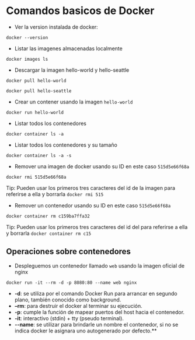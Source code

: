 
# Comandos basicos de Docker

* Ver la version instalada de docker:
```
docker --version
```

* Listar las imagenes almacenadas localmente
```
docker images ls
```

* Descargar la imagen hello-world y hello-seattle
```
docker pull hello-world
```

```
docker pull hello-seattle
```

* Crear un contener usando la imagen `hello-world`
```
docker run hello-world
```

* Listar todos los contenedores
```
docker container ls -a
```

* Listar todos los contenedores y su tamaño
```
docker container ls -a -s
```

* Remover una imagen de docker usando su ID en este caso `515d5e66f68a`
```
docker rmi 515d5e66f68a
```
Tip: Pueden usar los primeros tres caracteres del id de la imagen para referirse a ella y borrarla `docker rmi 515`

* Remover un contenedor usando su ID en este caso `515d5e66f68a`
```
docker container rm c159ba7ffa32
```
Tip: Pueden usar los primeros tres caracteres del id del para referirse a ella y borrarla `docker container rm c15`

## Operaciones sobre contenedores

* Despleguemos un contenedor llamado `web` usando la imagen oficial de nginx
```
docker run -it --rm -d -p 8080:80 --name web nginx
```
* **-d**: se utiliza por el comando Docker Run para arrancar en segundo plano, también conocido como background.
* **–rm**: para destruir el docker al terminar su ejecución.
* **-p**: cumple la función de mapear puertos del host hacia el contenedor.
* **-it**: interactivo (stdin) + tty (pseudo terminal).
* **--name**: se utilizar para brindarle un nombre el contenedor, si no se indica docker le asignara uno autogenerado por defecto.**
